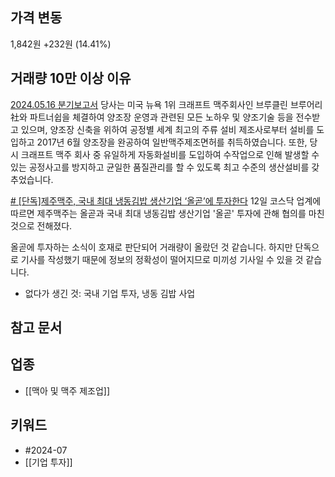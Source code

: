 ## 가격 변동
1,842원 +232원 (14.41%)
## 거래량 10만 이상 이유
[2024.05.16 분기보고서](https://dart.fss.or.kr/dsaf001/main.do?rcpNo=20240516001567)
당사는 미국 뉴욕 1위 크래프트 맥주회사인 브루클린 브루어리社와 파트너쉽을 체결하여 양조장 운영과 관련된 모든 노하우 및 양조기술 등을 전수받고 있으며, 양조장 신축을 위하여 공정별 세계 최고의 주류 설비 제조사로부터 설비를 도입하고 2017년 6월 양조장을 완공하여 일반맥주제조면허를 취득하였습니다. 또한, 당시 크래프트 맥주 회사 중 유일하게 자동화설비를 도입하여 수작업으로 인해 발생할 수 있는 공정사고를 방지하고 균일한 품질관리를 할 수 있도록 최고 수준의 생산설비를 갖추었습니다.

[# [단독]제주맥주, 국내 최대 냉동김밥 생산기업 ‘올곧’에 투자한다](https://m.ekn.kr/view.php?key=20240712029275165)
12일 코스닥 업계에 따르면 제주맥주는 올곧과 국내 최대 냉동김밥 생산기업 '올곧' 투자에 관해 협의를 마친 것으로 전해졌다.

올곧에 투자하는 소식이 호재로 판단되어 거래량이 올랐던 것 같습니다. 하지만 단독으로 기사를 작성했기 때문에 정보의 정확성이 떨어지므로 미끼성 기사일 수 있을 것 같습니다.
- 없다가 생긴 것: 국내 기업 투자, 냉동 김밥 사업
## 참고 문서

## 업종
- [[맥아 및 맥주 제조업]]
## 키워드
- #2024-07 
- [[기업 투자]]
